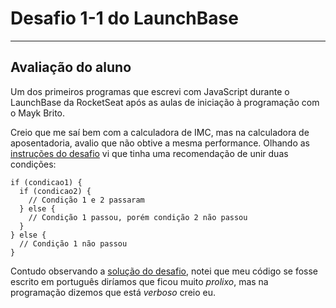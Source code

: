 # Desafio 1-1 do LaunchBase

---

## Avaliação do aluno

Um dos primeiros programas que escrevi com JavaScript durante o LaunchBase da RocketSeat após as aulas de iniciação à programação com o Mayk Brito.

Creio que me saí bem com a calculadora de IMC, mas na calculadora de aposentadoria, avalio que não obtive a mesma performance. Olhando as [instruções do desafio](https://github.com/rocketseat-education/bootcamp-launchbase-desafios-01/blob/master/desafios/01-1-primeiros-passos-com-js.md) vi que tinha uma recomendação de unir duas condições:

```
if (condicao1) {
  if (condicao2) {
    // Condição 1 e 2 passaram
  } else {
    // Condição 1 passou, porém condição 2 não passou
  }
} else {
  // Condição 1 não passou
}
```

Contudo observando a [solução do desafio](https://github.com/rocketseat-education/bootcamp-launchbase-desafios-01/blob/codigos/01-1-aposentadoria.js), notei que meu código se fosse escrito em português diríamos que ficou muito _prolixo_, mas na programação dizemos que está _verboso_ creio eu.
